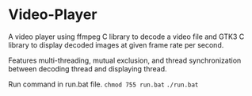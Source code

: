 # Video-Player
A video player using ffmpeg C library to decode a video file and GTK3 C library to display decoded images at given frame rate per second.

Features multi-threading, mutual exclusion, and thread synchronization between decoding thread and displaying thread.

Run command in run.bat file.
`chmod 755 run.bat`
`./run.bat`
